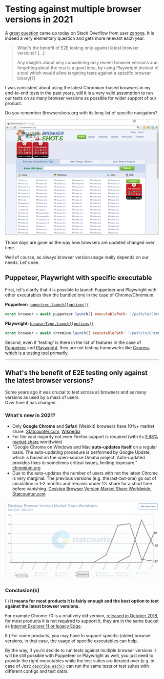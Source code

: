 # Testing against multiple browser versions in 2021

A [great question](https://stackoverflow.com/questions/67033300/whats-the-benefit-of-e2e-testing-only-against-latest-browser-versions/) came up today on Stack Overflow from user [zanona](https://stackoverflow.com/users/165750/zanona). It is indeed a very elementary question and gets more relevant each year. 

> What's the benefit of E2E testing only against latest browser versions? [...]
>
> Any insights about why considering only recent browser versions and forgetting about the rest is a good idea, by using Playwright instead of a tool which would allow targeting tests against a specific browser binary[?]

I was consistent about using the latest Chromium-based browsers in my end-to-end tests in the past years, still it is a very valid assumption to run our tests on as many browser versions as possible for wider support of our product.

Do you remember Browsershots.org with its long list of specific navigators?

![Browsershots.org](/img/blog/e2e-different-browser-versions-02.png)

Those days are gone as the way how browsers are updated changed over time.

Well of course, as always browser version usage really depends on our needs. Let's see.

## Puppeteer, Playwright with specific executable

First, let's clarify that it is possible to launch Puppeteer and Playwright with other executables than the bundled one in the case of Chrome/Chromium.

**Puppeteer:** [`puppeteer.launch([options])`](https://pptr.dev/#?product=Puppeteer&show=api-puppeteerlaunchoptions)

```js
const browser = await puppeteer.launch({ executablePath: '/path/to/Chrome70' });
```
**Playwright:** [`browserType.launch([options])`](https://playwright.dev/docs/api/class-browsertype?_highlight=launch#browsertypelaunchoptions)

```js
const browser = await chromium.launch({ executablePath: '/path/to/Chrome70' });
```

Second, even if 'testing' is there in the list of features in the case of [Puppeteer](https://github.com/puppeteer/puppeteer#what-can-i-do) and [Playwright](https://github.com/microsoft/playwright#documentation--api-reference), they are not testing frameworks like [Cypress which is a testing tool](https://docs.cypress.io/guides/overview/why-cypress#In-a-nutshell) primarily. 

---

## What's the benefit of E2E testing only against the latest browser versions?

Some years ago it was crucial to test across all browsers and as many versions as used by a mass of users.  
Over time it has changed.

### What's new in 2021?
- Only **Google Chrome** and **Safari** (Webkit) browsers have 10%+ market share. [Statcounter.com](https://gs.statcounter.com/browser-market-share), [Wikpedia](https://en.wikipedia.org/wiki/Usage_share_of_web_browsers)
- For the vast majority not even Firefox support is required (with its [3.68% market share](https://gs.statcounter.com/) worldwide)
- "Google Chrome on Windows and Mac **auto-updates itself** on a regular basis. The auto-updating procedure is performed by Google Update, which is based on the open-source Omaha project. Auto-updated provides fixes to sometimes critical issues, limiting exposure." [chromium.org](https://www.chromium.org/administrators/turning-off-auto-updates)
- Due to the auto-updates the number of users with not the latest Chrome is very marginal. The previous versions (e.g. the last-but-one) go out of circulation in 1-2 months and remains under 1% share for a short time before vanishing. [Desktop Browser Version Market Share Worldwide, Statcounter.com](https://gs.statcounter.com/browser-version-market-share/desktop/worldwide/)

![Desktop Browser Version Market Share Worldwide](/img/blog/e2e-different-browser-versions-01.png)

### Conclusion(s)

I.) **It means for most products it is fairly enough and the best option to test against the latest browser versions.**




For example Chrome 70 is a relatively old version, [released in October 2018](https://developer.chrome.com/blog/new-in-chrome-70/), for most products it is not required to support it, they are in the same bucket as [Internet Explorer 11 or legacy Edge](https://www.theverge.com/2020/8/17/21372487/microsoft-internet-explorer-11-support-end-365-legacy-edge).

II.) For some products, you may have to support specific (older) browser versions, in that case, the usage of specific executables can help.

By the way, if you'd decide to run tests against multiple browser versions it will be still possible with Puppeteer or Playwright as well, you just need to provide the right executables while the test suites are iterated over (e.g. in case of Jest: [`describe.each()`](https://stackoverflow.com/questions/57504927/how-to-add-types-for-jest-test-with-describe-each) can run the same tests or test suites with different configs and test data).
